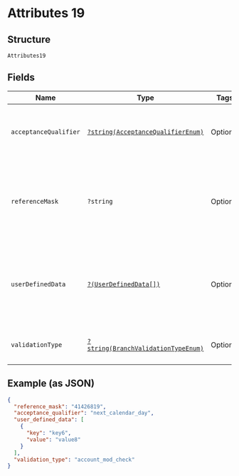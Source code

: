 
# Attributes 19

## Structure

`Attributes19`

## Fields

| Name | Type | Tags | Description | Getter | Setter |
|  --- | --- | --- | --- | --- | --- |
| `acceptanceQualifier` | [`?string(AcceptanceQualifierEnum)`](../../doc/models/acceptance-qualifier-enum.md) | Optional | All accepted payments will receive the matching qualifier code | getAcceptanceQualifier(): ?string | setAcceptanceQualifier(?string acceptanceQualifier): void |
| `referenceMask` | `?string` | Optional | Account number of the account. A unique number will automatically be generated if not provided. | getReferenceMask(): ?string | setReferenceMask(?string referenceMask): void |
| `userDefinedData` | [`?(UserDefinedData[])`](../../doc/models/user-defined-data.md) | Optional | All purpose list of key-value pairs to store specific data.<br>**Constraints**: *Maximum Items*: `5` | getUserDefinedData(): ?array | setUserDefinedData(?array userDefinedData): void |
| `validationType` | [`?string(BranchValidationTypeEnum)`](../../doc/models/branch-validation-type-enum.md) | Optional | optional validation to apply to the branch | getValidationType(): ?string | setValidationType(?string validationType): void |

## Example (as JSON)

```json
{
  "reference_mask": "41426819",
  "acceptance_qualifier": "next_calendar_day",
  "user_defined_data": [
    {
      "key": "key6",
      "value": "value8"
    }
  ],
  "validation_type": "account_mod_check"
}
```

